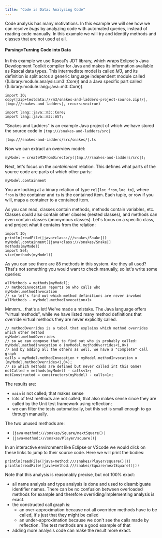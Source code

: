 ```yaml
---
title: "Code is Data: Analyzing Code"
---
```


Code analysis has many motivations. In this example we will see how we can resolve _bugs_ by analyzing code with automated queries, instead of reading code manually. In this example we will try and identify methods and classes that are not used at all.

#### Parsing=Turning Code into Data

In this example we use Rascal's JDT library, which wraps Eclipse's Java Development Toolkit compiler for Java and makes its information available as Rascal data types. This intermediate model is called _M3_, and its definition is split acros a generic
language independent module called ((Library:module:analysis::m3::Core)) and a Java specific part called ((Library:module:lang::java::m3::Core)). 

```rascal-prepare
import IO;
copy(|zip+testdata:///m3/snakes-and-ladders-project-source.zip!/|, |tmp:///snakes-and-ladders|, recursive=true)
```

```rascal-shell
import lang::java::m3::Core;
import lang::java::m3::AST;
```

"Snakes and Ladders" is an example Java project of which we have stored the source code in `|tmp:///snakes-and-ladders/src|`
```rascal-shell,continue
|tmp:///snakes-and-ladders/src/snakes/|.ls
```

Now we can extract an overview model:
```rascal-shell,continue
myModel = createM3FromDirectory(|tmp:///snakes-and-ladders/src|);
```

Next, let's focus on the _containment_ relation. This defines what parts of the source code are parts of which other parts:
```rascal-shell,continue
myModel.containment
```

You are looking at a binary relation of type `rel[loc from,loc to]`, where `from` is the container and `to` is the contained item. Each tuple, or row if you will, maps a container to a contained item.

As you can read, classes contain methods, methods contain variables, etc. Classes could also contain other classes (nested classes), and methods can even contain classes (anonymous classes). Let's focus on a specific class, and project what it contains from the relation:
```rascal-shell,continue
import IO;
println(readFile(|java+class:///snakes/Snake|))
myModel.containment[|java+class:///snakes/Snake|]
methods(myModel)
import Set;
size(methods(myModel))
```

As you can see there are 85 methods in this system. Are they all used? That's not something you would want to check manually, so let's write some queries:

```rascal-shell,continue
allMethods = methods(myModel);
// methodInvocation reports on who calls who
myModel.methodInvocation
// so let's find out which method definitions are never invoked
allMethods - myModel.methodInvocation<1>
```

Mmmm... that's a lot! We've made a mistake. The Java language offers "virtual methods", while
we have listed many method definitions that override virtual methods they are never
explicitly called.

```rascal-shell,continue
// methodOverrides is a tabel that explains which method overrides which other method
myModel.methodOverrides
// so we can compose that to find out who is probably called:
myModel.methodInvocation o (myModel.methodOverrides<1,0>) 
// and by adding all the others as well, we have a "complete" call graph
calls = myModel.methodInvocation + myModel.methodInvocation o (myModel.methodOverrides<1,0>);
// so which methods are defined but never called int this Game?
notCalled = methods(myModel) - calls<1>;
notConstructed = constructors(myModel) - calls<1>;
```

The results are:
* `main` is not called; that makes sense
* lots of test methods are not called; that also makes sense since they are called by the Unit test framework using reflection;
* we can filter the tests automatically, but this set is small enough to go through manually.

The two unused methods are:
* `|java+method:///snakes/Square/nextSquare()|`
* `|java+method:///snakes/Player/square()|`

In an interactive environment like Eclipse or VScode we would click on these links to jump to their source code. Here we will print the bodies:

```rascal-shell,continue
println(readFile(|java+method:///snakes/Player/square()|))
println(readFile(|java+method:///snakes/Square/nextSquare()|))
```

Note that this analysis is reasonably precise, but not 100% exact:
* all name analysis and type analysis is done and used to disambiguate identifier names. There can be no confusion between overloaded methods for example and therefore overriding/implementing analysis is exact.
* the constructed call graph is:
   * an over-approximation because not all overriden methods have to be called, it's just that they might be called
   * an under-approximation because we don't see the calls made by reflection. The test methods are a good example of that
* adding more analysis code can make the result more exact.
